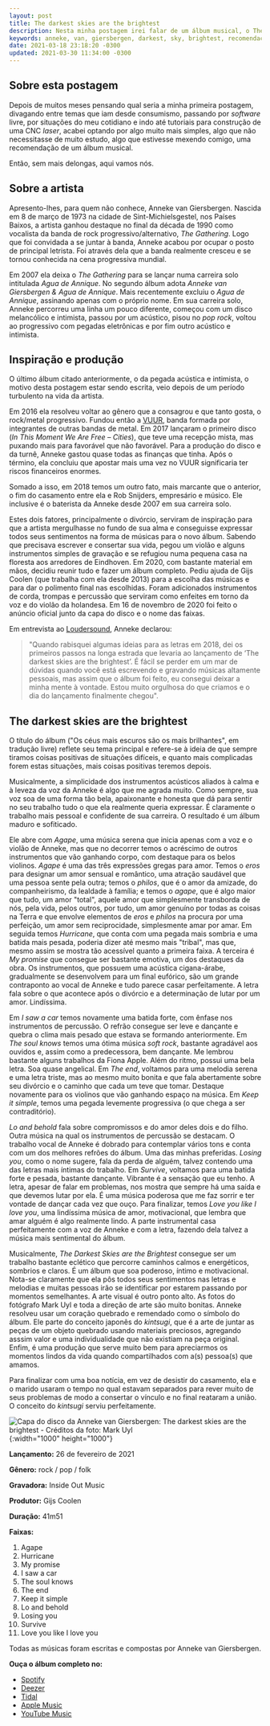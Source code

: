 ```yaml
---
layout: post
title: The darkest skies are the brightest
description: Nesta minha postagem irei falar de um álbum musical, o The darkest skies are the brightest da Anneke van Giersbergen.
keywords: anneke, van, giersbergen, darkest, sky, brightest, recomendação, resenha
date: 2021-03-18 23:18:20 -0300
updated: 2021-03-30 11:34:00 -0300
---
```


## Sobre esta postagem

Depois de muitos meses pensando qual seria a minha primeira postagem, divagando entre temas que iam desde consumismo, passando por *software* livre, por situações do meu cotidiano e indo até tutoriais para construção de uma CNC *laser*, acabei optando por algo muito mais simples, algo que não necessitasse de muito estudo, algo que estivesse mexendo comigo, uma recomendação de um álbum musical.

Então, sem mais delongas, aqui vamos nós.

## Sobre a artista

Apresento-lhes, para quem não conhece, Anneke van Giersbergen. Nascida em 8 de março de 1973 na cidade de Sint-Michielsgestel, nos Países Baixos, a artista ganhou destaque no final da década de 1990 como vocalista da banda de rock  progressivo/alternativo, *The Gathering*. Logo que foi convidada a se juntar à banda, Anneke acabou por ocupar o posto de principal letrista. Foi através dela que a banda realmente cresceu e se tornou conhecida na cena progressiva mundial.

Em 2007 ela deixa o *The Gathering* para se lançar numa carreira solo intitulada *Agua de Annique*. No segundo álbum adota *Anneke van Giersbergen & Agua de Annique*. Mais recentemente excluiu o *Agua de Annique*, assinando apenas com o próprio nome. Em sua carreira solo, Anneke percorreu uma linha um pouco diferente, começou com um disco melancólico e intimista, passou por um acústico, pisou no *pop rock*, voltou ao progressivo com pegadas eletrônicas e por fim outro acústico e intimista.

## Inspiração e produção

O último álbum citado anteriormente, o da pegada acústica e intimista, o motivo desta postagem estar sendo escrita, veio depois de um período turbulento na vida da artista.

Em 2016 ela resolveu voltar ao gênero que a consagrou e que tanto gosta, o rock/metal progressivo. Fundou então a [VUUR](http://www.vuur.band/), banda formada por integrantes de outras bandas de metal. Em 2017 lançaram o primeiro disco (*In This Moment We Are Free – Cities*), que teve uma recepção mista, mas puxando mais para favorável que não favorável. Para a produção do disco e da turnê, Anneke gastou quase todas as finanças que tinha. Após o término, ela concluiu que apostar mais uma vez no VUUR significaria ter riscos financeiros enormes.

Somado a isso, em 2018 temos um outro fato, mais marcante que o anterior, o fim do casamento entre ela e Rob Snijders, empresário e músico. Ele inclusive é o baterista da Anneke desde 2007 em sua carreira solo.

Estes dois fatores, principalmente o divórcio, serviram de inspiração para que a artista mergulhasse no fundo de sua alma e conseguisse expressar todos seus sentimentos na forma de músicas para o novo álbum. Sabendo que precisava escrever e consertar sua vida, pegou um violão e alguns instrumentos simples de gravação e se refugiou numa pequena casa na floresta aos arredores de Eindhoven. Em 2020, com bastante material em mãos, decidiu reunir tudo e fazer um álbum completo. Pediu ajuda de Gijs Coolen (que trabalha com ela desde 2013) para a escolha das músicas e para dar o polimento final nas escolhidas. Foram adicionados instrumentos de corda, trompas e percussão que serviram como enfeites em torno da voz e do violão da holandesa. Em 16 de novembro de 2020 foi feito o anúncio oficial junto da capa do disco e o nome das faixas.

Em entrevista ao [Loudersound](https://www.loudersound.com/news/anneke-van-giersbergen-gets-behind-the-wheel-in-new-video-for-i-saw-a-car), Anneke declarou:

>"Quando rabisquei algumas ideias para as letras em 2018, dei os primeiros passos na longa estrada que levaria ao lançamento de ‘The darkest skies are the brightest’. É fácil se perder em um mar de dúvidas quando você está escrevendo e gravando músicas altamente pessoais, mas assim que o álbum foi feito, eu consegui deixar a minha mente à vontade. Estou muito orgulhosa do que criamos e o dia do lançamento finalmente chegou".

## The darkest skies are the brightest

O título do álbum ("Os céus mais escuros são os mais brilhantes", em tradução livre) reflete seu tema principal e refere-se à ideia de que sempre tiramos coisas positivas de situações difíceis, e quanto mais complicadas forem estas situações, mais coisas positivas teremos depois.

Musicalmente, a simplicidade dos instrumentos acústicos aliados à calma e à leveza da voz da Anneke é algo que me agrada muito. Como sempre, sua voz soa de uma forma tão bela, apaixonante e honesta que dá para sentir no seu trabalho tudo o que ela realmente queria expressar. É claramente o trabalho mais pessoal e confidente de sua carreira. O resultado é um álbum maduro e sofiticado.

Ele abre com *Agape*, uma música serena que inicia apenas com a voz e o violão de Anneke, mas que no decorrer temos o acréscimo de outros instrumentos que vão ganhando corpo, com destaque para os belos violinos. *Agape* é uma das três expressões gregas para amor. Temos o *eros* para designar um amor sensual e romântico, uma atração saudável que uma pessoa sente pela outra; temos o *philos*, que é o amor da amizade, do companheirismo, da lealdade à família; e temos o *agape*, que é algo maior que tudo, um amor "total", aquele amor que simplesmente transborda de nós, pela vida, pelos outros, por tudo, um amor genuíno por todas as coisas na Terra e que envolve elementos de *eros* e *philos* na procura por uma perfeição, um amor sem reciprocidade, simplesmente amar por amar. Em seguida temos *Hurricane*, que conta com uma pegada mais sombria e uma batida mais pesada, poderia dizer até mesmo mais "tribal", mas que, mesmo assim se mostra tão acessível quanto a primeira faixa. A terceira é *My promise* que consegue ser bastante emotiva, um dos destaques da obra. Os instrumentos, que possuem uma acústica cigana-árabe, gradualmente se desenvolvem para um final eufórico, são um grande contraponto ao vocal de Anneke e tudo parece casar perfeitamente. A letra fala sobre o que acontece após o divórcio e a determinação de lutar por um amor. Lindíssima.

Em *I saw a car* temos novamente uma batida forte, com ênfase nos instrumentos de percussão. O refrão consegue ser leve e dançante e quebra o clima mais pesado que estava se formando anteriormente. Em *The soul knows* temos uma ótima música *soft rock*, bastante agradável aos ouvidos e, assim como a predecessora, bem dançante. Me lembrou bastante alguns trabalhos da Fiona Apple. Além do ritmo, possui uma bela letra. Soa quase angelical. Em *The end*, voltamos para uma melodia serena e uma letra triste, mas ao mesmo muito bonita e que fala abertamente sobre seu divórcio e o caminho que cada um teve que tomar. Destaque novamente para os violinos que vão ganhando espaço na música. Em *Keep it simple*, temos uma pegada levemente progressiva (o que chega a ser contraditório).

*Lo and behold* fala sobre compromissos e do amor deles dois e do filho. Outra música na qual os instrumentos de percussão se destacam. O trabalho vocal de Anneke é dobrado para contemplar vários tons e conta com um dos melhores refrões do álbum. Uma das minhas preferidas. *Losing you*, como o nome sugere, fala da perda de alguém, talvez contendo uma das letras mais íntimas do trabalho. Em *Survive*, voltamos para uma batida forte e pesada, bastante dançante. Vibrante é a sensação que eu tenho. A letra, apesar de falar em problemas, nos mostra que sempre há uma saída e que devemos lutar por ela. É uma música poderosa que me faz sorrir e ter vontade de dançar cada vez que ouço. Para finalizar, temos *Love you like I love you*, uma lindíssima música de amor, motivacional, que lembra que amar alguém é algo realmente lindo. A parte instrumental casa perfeitamente com a voz de Anneke e com a letra, fazendo dela talvez a música mais sentimental do álbum.

Musicalmente, *The Darkest Skies are the Brightest* consegue ser um trabalho bastante eclético que percorre caminhos calmos e energéticos, sombrios e claros. É um álbum que soa poderoso, íntimo e motivacional. Nota-se claramente que ela pôs todos seus sentimentos nas letras e melodias e muitas pessoas irão se identificar por estarem passando por momentos semelhantes. A arte visual é outro ponto alto. As fotos do fotógrafo Mark Uyl e toda a direção de arte são muito bonitas. Anneke resolveu usar um coração quebrado e remendado como o símbolo do álbum. Ele parte do conceito japonês do *kintsugi*, que é a arte de juntar as peças de um objeto quebrado usando materiais preciosos, agregando asssim valor e uma individualidade que não existiam na peça original. Enfim, é uma produção que serve muito bem para apreciarmos os momentos lindos da vida quando compartilhados com a(s) pessoa(s) que amamos.

Para finalizar com uma boa notícia, em vez de desistir do casamento, ela e o marido usaram o tempo no qual estavam separados para rever muito de seus problemas de modo a consertar o vínculo e no final reataram a união. O conceito do *kintsugi* serviu perfeitamente.

![Capa do disco da Anneke van Giersbergen: The darkest skies are the brightest - Créditos da foto: Mark Uyl](/assets/images/blog/2021-03-18-the_darkest_skies_are_the_brightest/anneke_van_giersbergen_-_the_darkest_skies_are_brightest.webp){:width="1000" height="1000"}

**Lançamento:** 26 de fevereiro de 2021

**Gênero:** rock / pop / folk

**Gravadora:** Inside Out Music

**Produtor:** Gijs Coolen

**Duração:** 41m51

**Faixas:**

01. Agape
02. Hurricane
03. My promise
04. I saw a car
05. The soul knows
06. The end
07. Keep it simple
08. Lo and behold
09. Losing you
10. Survive
11. Love you like I love you

Todas as músicas foram escritas e compostas por Anneke van Giersbergen.

**Ouça o álbum completo no:**
- [Spotify](https://open.spotify.com/album/6MEBn5n2uktdaned7Zc91o?si=pkD0NwKHSmuh9_5_FFqeEQ)
- [Deezer](https://www.deezer.com/album/187949402?app_id=140685&utm_source=partner_linkfire&utm_campaign=c9eebfd3305f7c5852b66c91fd50f0fa&utm_medium=Original&utm_term=objective-stream&utm_content=album-187949402)
- [Tidal](http://listen.tidalhifi.com/album/162940845)
- [Apple Music](https://music.apple.com/album/1541054468?uo=5&app=music&at=1010lNLq&lId=22537237&cId=none&sr=9&src=Linkfire&itscg=30440&itsct=catchall_p9&ct=LFV_c9eebfd3305f7c5852b66c91fd50f0fa&ls=1)
- [YouTube Music](https://music.youtube.com/playlist?list=OLAK5uy_mHF1QED9wV8-_0LW25XephYaC4A_w-sgc&src=Linkfire&lId=6b439526-52c3-47d9-b3d3-104e44a2074b&cId=d3d58fd7-4c47-11e6-9fd0-066c3e7a8751)


